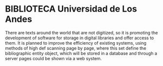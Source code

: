 # BIBLIOTECA Universidad de Los Andes


There are texts around the world that are not digitized, so it is promoting the development of software for storage in digital libraries and offer access to them. It is planned to improve the efficiency of existing systems, using methods of high def scanning page by page, where this set define the bibliographic entity object, which will be stored in a database and through a server pages could be shown via a web system.
